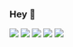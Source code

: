 ### Hey 👋

![](https://github-profile-summary-cards.vercel.app/api/cards/profile-details?username=vivekvashist&theme=nord_bright)
![](https://github-profile-summary-cards.vercel.app/api/cards/repos-per-language?username=vivekvashist&theme=nord_bright)
![](https://github-profile-summary-cards.vercel.app/api/cards/most-commit-language?username=vivekvashist&theme=nord_bright)
![](https://github-profile-summary-cards.vercel.app/api/cards/stats?username=vivekvashist&theme=nord_bright)
![](https://github-profile-summary-cards.vercel.app/api/cards/productive-time?username=vivekvashist&theme=nord_bright)
